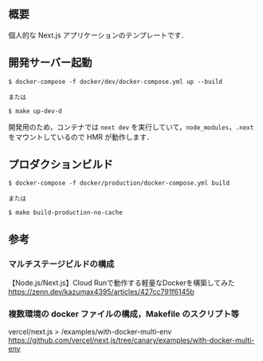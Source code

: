 ## 概要
個人的な Next.js アプリケーションのテンプレートです．

## 開発サーバー起動
```
$ docker-compose -f docker/dev/docker-compose.yml up --build

または

$ make up-dev-d
```

開発用のため，コンテナでは `next dev` を実行していて，`node_modules`，`.next` をマウントしているので HMR が動作します．

## プロダクションビルド
```
$ docker-compose -f docker/production/docker-compose.yml build

または

$ make build-production-no-cache
```

## 参考
### マルチステージビルドの構成  

【Node.js/Next.js】Cloud Runで動作する軽量なDockerを構築してみた  
https://zenn.dev/kazumax4395/articles/427cc791f6145b



### 複数環境の docker ファイルの構成，Makefile のスクリプト等  

vercel/next.js > /examples/with-docker-multi-env  
https://github.com/vercel/next.js/tree/canary/examples/with-docker-multi-env
